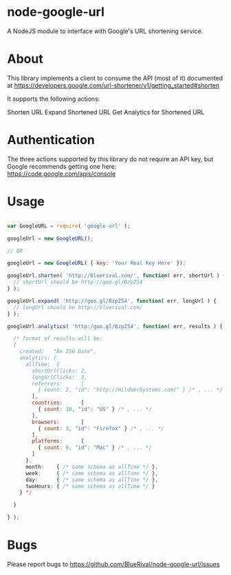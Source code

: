 node-google-url
===

A NodeJS module to interface with Google's URL shortening service.

About
===

This library implements a client to consume the API (most of it) documented at https://developers.google.com/url-shortener/v1/getting_started#shorten

It supports the following actions:

Shorten URL
Expand Shortened URL
Get Analytics for Shortened URL

Authentication
===

The three actions supported by this library do not require an API key, but Google recommends getting one here: https://code.google.com/apis/console

Usage
===

```javascript

var GoogleURL = require( 'google-url' );

googleUrl = new GoogleURL();

// OR

googleUrl = new GoogleURL( { key: 'Your Real Key Here' });

googleUrl.shorten( 'http://bluerival.com/', function( err, shortUrl ) {
  // shortUrl should be http://goo.gl/BzpZ54
} );

googleUrl.expand( 'http://goo.gl/BzpZ54', function( err, longUrl ) {
  // longUrl should be http://bluerival.com/
} );

googleUrl.analytics( 'http:/goo.gl/BzpZ54', function( err, results ) {

  /* format of results will be:
  {
    created:   "An ISO Date",
    analytics: {
      allTime:  {
        shortUrlClicks: 2,
        longUrlClicks:  3,
        referrers:      [
          { count: 2, "id": "http://HildoerSystems.com/" } /* , ... */
        ],
        countries:      [
          { count: 10, "id": "US" } /* , ... */
        ],
        browsers:       [
          { count: 3, "id": "Firefox" } /* , ... */
        ],
        platforms:      [
          { count: 6, "id": "Mac" } /* , ... */
        ]
      },
      month:    { /* same schema as allTime */ },
      week:     { /* same schema as allTime */ },
      day:      { /* same schema as allTime */ },
      twoHours: { /* same schema as allTime */ }
    } */

  }

} );

```


Bugs
===

Please report bugs to https://github.com/BlueRival/node-google-url/issues
